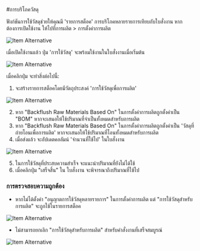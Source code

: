 #การบริโภควัสดุ

ฟังก์ชันการใช้วัสดุช่วยให้คุณมี 'รายการสต็อค' การบริโภคหลายรายการเทียบกับใบสั่งงาน หากต้องการเปิดใช้งาน ให้ไปที่การผลิต > การตั้งค่าการผลิต

<img class="screenshot" alt="Item Alternative" src="{{docs_base_url}}/assets/img/manufacturing/allow-material-consumption.png">

เมื่อเปิดใช้งานแล้ว ปุ่ม 'การใช้วัสดุ' จะพร้อมใช้งานในใบสั่งงานเมื่อเริ่มต้น

<img class="screenshot" alt="Item Alternative" src="{{docs_base_url}}/assets/img/manufacturing/material-consumption-button.png">

เมื่อคลิกปุ่ม จะทำสิ่งต่อไปนี้:

1. จะสร้างรายการสต็อคโดยมีวัตถุประสงค์ 'การใช้วัสดุเพื่อการผลิต'

<img class="screenshot" alt="Item Alternative" src="{{docs_base_url}}/assets/img/manufacturing/material-consumption-for-manufacture.png">

2. หาก "Backflush Raw Materials Based On" ในการตั้งค่าการผลิตถูกตั้งค่าเป็น "BOM" หากจะเสนอให้ใช้ปริมาณที่จำเป็นทั้งหมดสำหรับการผลิต
3. หาก "Backflush Raw Materials Based On" ในการตั้งค่าการผลิตถูกตั้งค่าเป็น 'วัสดุที่ถ่ายโอนเพื่อการผลิต' หากจะเสนอให้ใช้ปริมาณที่โอนทั้งหมดสำหรับการผลิต
4. เมื่อส่งแล้ว จะอัปเดตคอลัมน์ 'จำนวนที่ใช้ไป' ในใบสั่งงาน

<img class="screenshot" alt="Item Alternative" src="{{docs_base_url}}/assets/img/manufacturing/consumed-qty.png">

5. ในการใช้วัสดุที่ประสบความสำเร็จ จะแนะนำปริมาณที่ยังไม่ได้ใช้
6. เมื่อคลิกปุ่ม "เสร็จสิ้น" ใน ใบสั่งงาน จะพิจารณาถึงปริมาณที่ใช้ไป

### การตรวจสอบความถูกต้อง

* หากไม่ได้ตั้งค่า "อนุญาตการใช้วัสดุหลายรายการ" ในการตั้งค่าการผลิต แต่ "การใช้วัสดุสำหรับการผลิต" จะถูกใช้ในรายการสต็อค

<img class="screenshot" alt="Item Alternative" src="{{docs_base_url}}/assets/img/manufacturing/material-consumption-stock-entry.gif">

* ไม่สามารถยกเลิก "การใช้วัสดุสำหรับการผลิต" สำหรับคำสั่งงานที่เสร็จสมบูรณ์

<img class="screenshot" alt="Item Alternative" src="{{docs_base_url}}/assets/img/manufacturing/cancel-material-consumption-stock-entry.gif">
